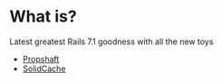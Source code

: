 # What is?

Latest greatest Rails 7.1 goodness with all the new toys

* [Propshaft](https://github.com/rails/propshaft)
* [SolidCache](https://github.com/rails/solid_cache)
